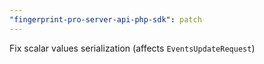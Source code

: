 ```yaml
---
"fingerprint-pro-server-api-php-sdk": patch
---
```


Fix scalar values serialization (affects `EventsUpdateRequest`)
